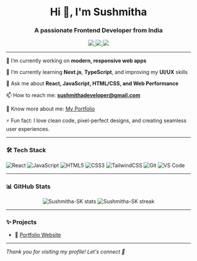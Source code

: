 <h1 align="center">Hi 👋, I'm Sushmitha</h1>
<h3 align="center">A passionate Frontend Developer from India</h3>

<p align="center">
  <a href="https://sushmithas-personal-portfolio.vercel.app" target="_blank">
    <img src="https://img.shields.io/badge/Portfolio-Visit-blue?style=flat-square&logo=vercel" />
  </a>
  <a href="mailto:sushmithadeveloper@gmail.com" target="_blank">
    <img src="https://img.shields.io/badge/Email-Contact-red?style=flat-square&logo=gmail" />
  </a>
  <a href="https://www.linkedin.com/in/sushmithadeveloper" target="_blank">
    <img src="https://img.shields.io/badge/LinkedIn-Follow-blue?style=flat-square&logo=linkedin" />
  </a>
</p>

---

🔭 I’m currently working on **modern, responsive web apps**

🌱 I’m currently learning **Next.js**, **TypeScript**, and improving my **UI/UX** skills

💬 Ask me about **React, JavaScript, HTML/CSS, and Web Performance**

📫 How to reach me: **sushmithadeveloper@gmail.com**

📄 Know more about me: [My Portfolio](https://sushmithas-personal-portfolio.vercel.app)

⚡ Fun fact: I love clean code, pixel-perfect designs, and creating seamless user experiences.

---

### 🛠 Tech Stack

![React](https://img.shields.io/badge/React-20232A?style=for-the-badge&logo=react&logoColor=61DAFB)
![JavaScript](https://img.shields.io/badge/JavaScript-F7DF1E?style=for-the-badge&logo=javascript&logoColor=black)
![HTML5](https://img.shields.io/badge/HTML5-E34F26?style=for-the-badge&logo=html5&logoColor=white)
![CSS3](https://img.shields.io/badge/CSS3-1572B6?style=for-the-badge&logo=css3&logoColor=white)
![TailwindCSS](https://img.shields.io/badge/TailwindCSS-38B2AC?style=for-the-badge&logo=tailwind-css&logoColor=white)
![Git](https://img.shields.io/badge/Git-F05032?style=for-the-badge&logo=git&logoColor=white)
![VS Code](https://img.shields.io/badge/VS_Code-007ACC?style=for-the-badge&logo=visual-studio-code&logoColor=white)

---

### 📊 GitHub Stats

<p align="center">
  <img src="https://github-readme-stats.vercel.app/api?username=Sushmitha-SK&show_icons=true&theme=radical" alt="Sushmitha-SK stats" />
  <img src="https://github-readme-streak-stats.herokuapp.com/?user=Sushmitha-SK&theme=radical" alt="Sushmitha-SK streak" />
</p>

---

### ✨ Projects

- 🎯 [Portfolio Website](https://sushmithas-personal-portfolio.vercel.app)

---

_Thank you for visiting my profile! Let's connect 🤝_
